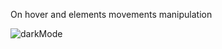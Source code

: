 On hover and elements movements manipulation

![darkMode](https://user-images.githubusercontent.com/100438690/201750673-129121a0-2748-4294-9363-1f9350210773.jpg)
